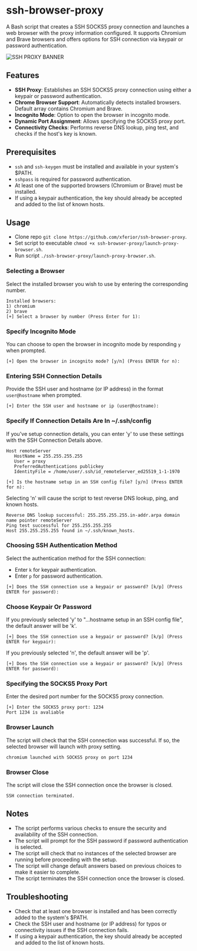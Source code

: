 # ssh-browser-proxy
A Bash script that creates a SSH SOCKS5 proxy connection and launches a web browser with the proxy information configured. It supports Chromium and Brave browsers and offers options for SSH connection via keypair or password authentication.

![SSH PROXY BANNER](https://github.com/xferior/ssh-browser-proxy/assets/149968394/0a0acab2-b9f2-471a-81db-fb15f1d7d7ac)

## Features

- **SSH Proxy**: Establishes an SSH SOCKS5 proxy connection using either a keypair or password authentication.
- **Chrome Browser Support**: Automatically detects installed browsers. Default array contains Chromium and Brave.
- **Incognito Mode**: Option to open the browser in incognito mode.
- **Dynamic Port Assignment**: Allows specifying the SOCKS5 proxy port.
- **Connectivity Checks**: Performs reverse DNS lookup, ping test, and checks if the host's key is known.

## Prerequisites

- `ssh` and `ssh-keygen` must be installed and available in your system's $PATH.
- `sshpass` is required for password authentication.
- At least one of the supported browsers (Chromium or Brave) must be installed.
- If using a keypair authentication, the key should already be accepted and added to the list of known hosts.

## Usage

- Clone repo `git clone https://github.com/xferior/ssh-browser-proxy`.
- Set script to executable `chmod +x ssh-browser-proxy/launch-proxy-browser.sh`.
- Run script `./ssh-browser-proxy/launch-proxy-browser.sh`.

### Selecting a Browser

Select the installed browser you wish to use by entering the corresponding number.

```
Installed browsers:
1) chromium
2) brave
[+] Select a browser by number (Press Enter for 1):
```

### Specify Incognito Mode

You can choose to open the browser in incognito mode by responding `y` when prompted.

```
[+] Open the browser in incognito mode? [y/n] (Press ENTER for n): 
```

### Entering SSH Connection Details

Provide the SSH user and hostname (or IP address) in the format `user@hostname` when prompted.

```
[+] Enter the SSH user and hostname or ip (user@hostname): 
```

### Specify If Connection Details Are In ~/.ssh/config

If you've setup connection details, you can enter 'y' to use these settings with the SSH Connection Details above.

```
Host remoteServer
   HostName = 255.255.255.255
   User = proxy
   PreferredAuthentications publickey
   IdentityFile = /home/user/.ssh/id_remoteServer_ed25519_1-1-1970
```

```
[+] Is the hostname setup in an SSH config file? [y/n] (Press ENTER for n): 
```

Selecting 'n' will cause the script to test reverse DNS lookup, ping, and known hosts.

```
Reverse DNS lookup successful: 255.255.255.255.in-addr.arpa domain name pointer remoteServer
Ping test successful for 255.255.255.255
Host 255.255.255.255 found in ~/.ssh/known_hosts.
```

### Choosing SSH Authentication Method

Select the authentication method for the SSH connection: 
- Enter `k` for keypair authentication.
- Enter `p` for password authentication.

```
[+] Does the SSH connection use a keypair or password? [k/p] (Press ENTER for password): 
```

### Choose Keypair Or Password

If you previously selected 'y' to "...hostname setup in an SSH config file", the default answer will be 'k'.

```
[+] Does the SSH connection use a keypair or password? [k/p] (Press ENTER for keypair): 
```
If you previously selected 'n', the default answer will be 'p'.

```
[+] Does the SSH connection use a keypair or password? [k/p] (Press ENTER for password):  
```

### Specifying the SOCKS5 Proxy Port

Enter the desired port number for the SOCKS5 proxy connection.

```
[+] Enter the SOCKS5 proxy port: 1234
Port 1234 is avaliable
```

### Browser Launch

The script will check that the SSH connection was successful. If so, the selected browser will launch with proxy setting.

```
chromium launched with SOCKS5 proxy on port 1234
```

### Browser Close

The script will close the SSH connection once the browser is closed.

```
SSH connection terminated.
```


## Notes

- The script performs various checks to ensure the security and availability of the SSH connection.
- The script will prompt for the SSH password if password authentication is selected.
- The script will check that no instances of the selected browser are running before proceeding with the setup.
- The script will change default answers based on previous choices to make it easier to complete.
- The script terminates the SSH connection once the browser is closed.

## Troubleshooting

- Check that at least one browser is installed and has been correctly added to the system's $PATH.
- Check the SSH user and hostname (or IP address) for typos or connectivity issues if the SSH connection fails.
- If using a keypair authentication, the key should already be accepted and added to the list of known hosts.
